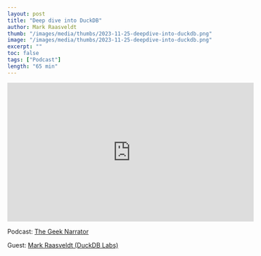 ```yaml
---
layout: post
title: "Deep dive into DuckDB"
author: Mark Raasveldt
thumb: "/images/media/thumbs/2023-11-25-deepdive-into-duckdb.png"
image: "/images/media/thumbs/2023-11-25-deepdive-into-duckdb.png"
excerpt: ""
toc: false
tags: ["Podcast"]
length: "65 min"
---
```


<div class="video-container">
<iframe width="560" height="315" src="https://www.youtube-nocookie.com/embed/f9QlkXW4H9A?si=7nUCLymvtVwG51nc" title="YouTube video player" frameborder="0" allow="accelerometer; autoplay; clipboard-write; encrypted-media; gyroscope; picture-in-picture; web-share" referrerpolicy="strict-origin-when-cross-origin" allowfullscreen></iframe>
</div>

Podcast: [The Geek Narrator](https://www.geeknarrator.com/)

Guest: [Mark Raasveldt (DuckDB Labs)](https://mytherin.github.io/)

